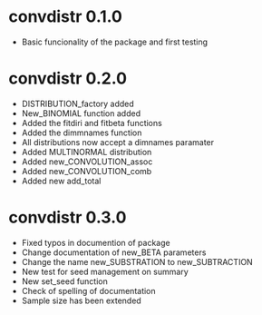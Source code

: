 # convdistr 0.1.0

* Basic funcionality of the package and first testing

# convdistr 0.2.0

* DISTRIBUTION_factory added
* New_BINOMIAL function added
* Added the fitdiri and fitbeta functions
* Added the dimmnames function
* All distributions now accept a dimnames paramater
* Added  MULTINORMAL distribution
* Added new_CONVOLUTION_assoc
* Added new_CONVOLUTION_comb
* Added new add_total

# convdistr 0.3.0
* Fixed typos in documention of package
* Change documentation of new_BETA parameters
* Change the name new_SUBSTRATION to new_SUBTRACTION
* New test for seed management on summary
* New set_seed function
* Check of spelling of documentation
* Sample size has been extended

